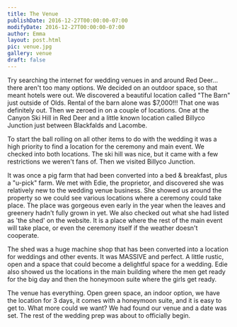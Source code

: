 ```yaml
---
title: The Venue
publishDate: 2016-12-27T00:00:00-07:00
modifyDate: 2016-12-27T00:00:00-07:00
author: Emma
layout: post.html
pic: venue.jpg
gallery: venue
draft: false
---
```


Try searching the internet for wedding venues in and around Red Deer... there
aren't too many options. We decided on an outdoor space, so that meant
hotels were out. We discovered a beautiful location called "The Barn" just
outside of Olds. Rental of the barn alone was $7,000!!! That one was definitely
out. Then we zeroed in on a couple of locations. One at the Canyon Ski Hill in
Red Deer and a little known location called Billyco Junction just between
Blackfalds and Lacombe.

To start the ball rolling on all other items to do with the wedding it was a
high priority to find a location for the ceremony and main event. We checked
into both locations. The ski hill was nice, but it came with a few restrictions
we weren't fans of. Then we visited Billyco Junction.

It was once a pig farm that had been converted into a bed & breakfast, plus a
"u-pick" farm. We met with Edie, the proprietor, and discovered she was
relatively new to the wedding venue business. She showed us around the property
so we could see various locations where a ceremony could take place. The place
was gorgeous even early in the year when the leaves and greenery hadn't fully
grown in yet. We also checked out what she had listed as 'the shed' on the
website. It is a place where the rest of the main event will take place, or even
the ceremony itself if the weather doesn't cooperate.

The shed was a huge machine shop that has been converted into a location for
weddings and other events. It was MASSIVE and perfect. A little rustic, open
and a space that could become a delightful space for a wedding. Edie also showed
us the locations in the main building where the men get ready for the big day
and then the honeymoon suite where the girls get ready.

The venue has everything. Open green space, an indoor option, we have the
location for 3 days, it comes with a honeymoon suite, and it is easy to get to.
What more could we want? We had found our venue and a date was set. The rest of
the wedding prep was about to officially begin.
